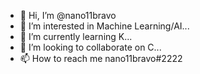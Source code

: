 - 👋 Hi, I’m @nano11bravo
- 👀 I’m interested in Machine Learning/AI...
- 🌱 I’m currently learning K...
- 💞️ I’m looking to collaborate on C...
- 📫 How to reach me nano11bravo#2222

<!---
nano11bravo/nano11bravo is a ✨ special ✨ repository because its `README.md` (this file) appears on your GitHub profile.
You can click the Preview link to take a look at your changes.
--->
